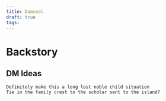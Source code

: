 ```yaml
---
title: Damseol
draft: true
tags:
---
```

# Backstory


## DM Ideas
	Definitely make this a long lost noble child situation
	Tie in the family crest to the scholar sent to the island?
